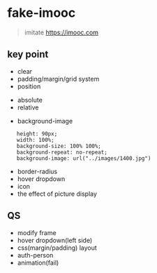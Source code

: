# fake-imooc
> imitate https://imooc.com

## key point
+ clear
+ padding/margin/grid system
+ position
- absolute
- relative
+ background-image
```
   height: 90px;
   width: 100%;
   background-size: 100% 100%;
   background-repeat: no-repeat;
   background-image: url("../images/1400.jpg")
```
+ border-radius
+ hover dropdown
+ icon
+ the effect of picture display

## QS
+ modify frame
+ hover dropdown(left side)
+ css(margin/padding) layout
+ auth-person
+ animation(fail)
